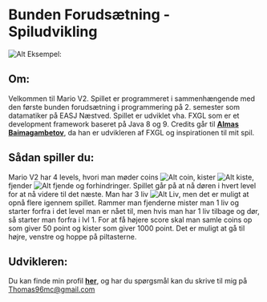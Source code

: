 # Bunden Forudsætning - Spiludvikling

![Alt Eksempel:](https://github.com/Thom9521/Mario-V2/blob/master/Mario/src/assets/textures/Eksempel2.png)

## Om:
Velkommen til Mario V2. Spillet er programmeret i sammenhængende med den første bunden forudsætning i programmering på 2. semester som datamatiker på EASJ Næstved. Spillet er udviklet vha. FXGL som er et development framework baseret på Java 8 og 9. 
Credits går til <b>[Almas Baimagambetov](https://github.com/AlmasB)</b>, da han er udvikleren af FXGL og inspirationen til mit spil.

## Sådan spiller du:
Mario V2 har 4 levels, hvori man møder coins ![Alt coin](https://github.com/Thom9521/Mario-V2/blob/master/Mario/src/assets/textures/marioCoin.png), kister ![Alt kiste](https://github.com/Thom9521/Mario-V2/blob/master/Mario/src/assets/textures/chest.png), fjender ![Alt fjende](https://github.com/Thom9521/Mario-V2/blob/master/Mario/src/assets/textures/marioEnemy.png) og forhindringer. Spillet går på at nå døren i hvert level for at nå videre til det næste. Man har 3 liv ![Alt Liv](https://github.com/Thom9521/Mario-V2/blob/master/Mario/src/assets/textures/marioHeart.png), men det er muligt at opnå flere igennem spillet. Rammer man fjenderne mister man 1 liv og starter forfra i det level man er nået til, men hvis man har 1 liv tilbage og dør, så starter man forfra i lvl 1. For at få højere score skal man samle coins op som giver 50 point og kister som giver 1000 point. Det er muligt at gå til højre, venstre og hoppe på piltasterne. 

## Udvikleren:
Du kan finde min profil <b>[her](https://github.com/Thom9521)</b>, og har du spørgsmål kan du skrive til mig på Thomas96mc@gmail.com
